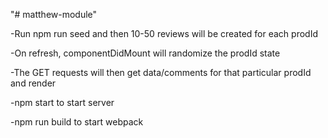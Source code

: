 "# matthew-module" 

-Run npm run seed and then 10-50 reviews will be created for each prodId

-On refresh, componentDidMount will randomize the prodId state

-The GET requests will then get data/comments for that particular prodId and render


-npm start to start server

-npm run build to start webpack
